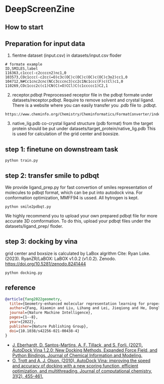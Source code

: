 # DeepScreenZine


## How to start

## Preparation for input data

 1. fientne dataset (input.csv) in datasets/input.csv floder
 ```
 # formate example
ID,SMILES,label
116363,c1ccc(-c2ccccn2)nc1,0
103573,COc1ccc(-c2cc(=O)c3c(OC)c(OC)c(OC)c(OC)c3o2)cc1,0
104712,N#Cc1cnc2cnc(NCc3cccnc3)cc2c1Nc1ccc(F)c(Cl)c1,0
110269,COc1ccc2c(c1)CN(C(=O)CCl)C(c1ccccc1)C2,1
```

2. receptor.pdbqt
Preprocessed receptor file in the pdbqt formate under datasets/receptor.pdbqt. Require to remove solvent and crystal ligand. 
There is a website where you can easily transfer you .pdb file to .pdbqt. 
```
https://www.cheminfo.org/Chemistry/Cheminformatics/FormatConverter/index.html
```

3. native_lig.pdb
co-crystal ligand structure (pdb format) from the target protein should be put under datasets/target_protein/native_lig.pdb
This is used for calculation of the grid center and boxsize.


## step 1: finetune on downstream task
```
python train.py
```

## step 2: transfer smile to pdbqt
We provide ligand_prep.py for fast convertion of smiles representation of molecules to pdbqt format, which can be put into autodock vina. For conformation optimization, MMFF94 is ussed. All hytrogen is kept. 
```
python smile2pdbqt.py
```
We highly recommend you to upload your own prepared pdbqt file for more accurate 3D comformation. To do this, upload your pdbqt files under the datasets/ligand_prep/ floder. 


## step 3: docking by vina
grid center and boxsize is calculated by LaBox algrithm
Cite: Ryan Loke. (2023). RyanZR/LaBOX: LaBOX v1.0.2 (v1.0.2). Zenodo. https://doi.org/10.5281/zenodo.8241444
```
python docking.py
```

## reference
```bibtex
@article{fang2022geometry,
  title={Geometry-enhanced molecular representation learning for property prediction},
  author={Fang, Xiaomin and Liu, Lihang and Lei, Jieqiong and He, Donglong and Zhang, Shanzhuo and Zhou, Jingbo and Wang, Fan and Wu, Hua and Wang, Haifeng},
  journal={Nature Machine Intelligence},
  pages={1--8},
  year={2022},
  publisher={Nature Publishing Group},
  doi={10.1038/s42256-021-00438-4}
}
```


* [J. Eberhardt, D. Santos-Martins, A. F. Tillack, and S. Forli. (2021). AutoDock Vina 1.2.0: New Docking Methods, Expanded Force Field, and Python Bindings. Journal of Chemical Information and Modeling.](https://pubs.acs.org/doi/10.1021/acs.jcim.1c00203) 
* [O. Trott and A. J. Olson. (2010). AutoDock Vina: improving the speed and accuracy of docking with a new scoring function, efficient optimization, and multithreading. Journal of computational chemistry, 31(2), 455-461.](https://onlinelibrary.wiley.com/doi/10.1002/jcc.21334)